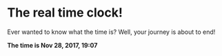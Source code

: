 # The real time clock!

Ever wanted to know what the time is? Well, your journey is about to end!

**The time is Nov 28, 2017, 19:07**